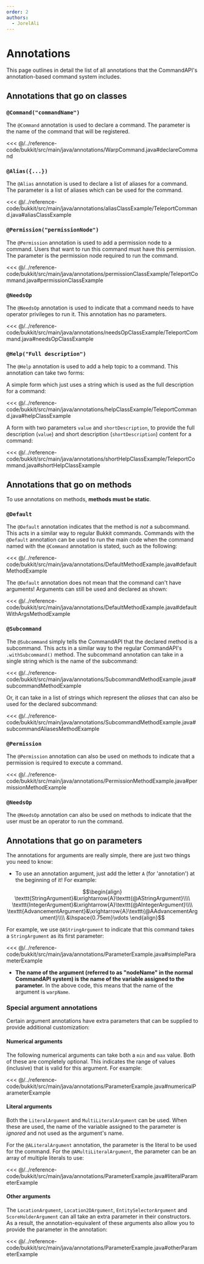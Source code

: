 ```yaml
---
order: 2
authors:
  - JorelAli
---
```


# Annotations

This page outlines in detail the list of all annotations that the CommandAPI's annotation-based command system includes.

## Annotations that go on classes

### `@Command("commandName")`

The `@Command` annotation is used to declare a command. The parameter is the name of the command that will be registered.

<<< @/../reference-code/bukkit/src/main/java/annotations/WarpCommand.java#declareCommand

### `@Alias({...})`

The `@Alias` annotation is used to declare a list of aliases for a command. The parameter is a list of aliases which can be used for the command.

<<< @/../reference-code/bukkit/src/main/java/annotations/aliasClassExample/TeleportCommand.java#aliasClassExample

### `@Permission("permissionNode")`

The `@Permission` annotation is used to add a permission node to a command. Users that want to run this command must have this permission. The parameter is the permission node required to run the command.

<<< @/../reference-code/bukkit/src/main/java/annotations/permissionClassExample/TeleportCommand.java#permissionClassExample

### `@NeedsOp`

The `@NeedsOp` annotation is used to indicate that a command needs to have operator privileges to run it. This annotation has no parameters.

<<< @/../reference-code/bukkit/src/main/java/annotations/needsOpClassExample/TeleportCommand.java#needsOpClassExample

### `@Help("Full description")`

The `@Help` annotation is used to add a help topic to a command. This annotation can take two forms:

A simple form which just uses a string which is used as the full description for a command:

<<< @/../reference-code/bukkit/src/main/java/annotations/helpClassExample/TeleportCommand.java#helpClassExample

A form with two parameters `value` and `shortDescription`, to provide the full description (`value`) and short description (`shortDescription`) content for a command:

<<< @/../reference-code/bukkit/src/main/java/annotations/shortHelpClassExample/TeleportCommand.java#shortHelpClassExample

## Annotations that go on methods

To use annotations on methods, **methods must be static**.

### `@Default`

The `@Default` annotation indicates that the method is _not_ a subcommand. This acts in a similar way to regular Bukkit commands. Commands with the `@Default` annotation can be used to run the main code when the command named with the `@Command` annotation is stated, such as the following:

<<< @/../reference-code/bukkit/src/main/java/annotations/DefaultMethodExample.java#defaultMethodExample

The `@Default` annotation does not mean that the command can't have arguments! Arguments can still be used and declared as shown:

<<< @/../reference-code/bukkit/src/main/java/annotations/DefaultMethodExample.java#defaultWithArgsMethodExample

### `@Subcommand`

The `@Subcommand` simply tells the CommandAPI that the declared method is a subcommand. This acts in a similar way to the regular CommandAPI's `.withSubcommand()` method. The subcommand annotation can take in a single string which is the name of the subcommand:

<<< @/../reference-code/bukkit/src/main/java/annotations/SubcommandMethodExample.java#subcommandMethodExample

Or, it can take in a list of strings which represent the _aliases_ that can also be used for the declared subcommand:

<<< @/../reference-code/bukkit/src/main/java/annotations/SubcommandMethodExample.java#subcommandAliasesMethodExample

### `@Permission`

The `@Permission` annotation can also be used on methods to indicate that a permission is required to execute a command.

<<< @/../reference-code/bukkit/src/main/java/annotations/PermissionMethodExample.java#permissionMethodExample

### `@NeedsOp`

The `@NeedsOp` annotation can also be used on methods to indicate that the user must be an operator to run the command.

## Annotations that go on parameters

The annotations for arguments are really simple, there are just two things you need to know:

- To use an annotation argument, just add the letter `A` (for 'annotation') at the beginning of it! For example:

$$\begin{align}
\texttt{StringArgument}&\xrightarrow{A}\texttt{@AStringArgument}\\\\
\texttt{IntegerArgument}&\xrightarrow{A}\texttt{@AIntegerArgument}\\\\
\texttt{AdvancementArgument}&\xrightarrow{A}\texttt{@AAdvancementArgument}\\\\
&\hspace{0.75em}\vdots
\end{align}$$

  For example, we use `@AStringArgument` to indicate that this command takes a `StringArgument` as its first parameter:

<<< @/../reference-code/bukkit/src/main/java/annotations/ParameterExample.java#simpleParameterExample

- **The name of the argument (referred to as "nodeName" in the normal CommandAPI system) is the name of the variable assigned to the parameter.** In the above code, this means that the name of the argument is `warpName`.

### Special argument annotations

Certain argument annotations have extra parameters that can be supplied to provide additional customization:

#### Numerical arguments

The following numerical arguments can take both a `min` and `max` value. Both of these are completely optional. This indicates the range of values (inclusive) that is valid for this argument. For example:

<<< @/../reference-code/bukkit/src/main/java/annotations/ParameterExample.java#numericalParameterExample

#### Literal arguments

Both the `LiteralArgument` and `MultiLiteralArgument` can be used. When these are used, the name of the variable assigned to the parameter is _ignored_ and not used as the argument's name.

For the `@ALiteralArgument` annotation, the parameter is the literal to be used for the command. For the `@AMultiLiteralArgument`, the parameter can be an array of multiple literals to use:

<<< @/../reference-code/bukkit/src/main/java/annotations/ParameterExample.java#literalParameterExample

#### Other arguments

The `LocationArgument`, `Location2DArgument`, `EntitySelectorArgument` and `ScoreHolderArgument` can all take an extra parameter in their constructors. As a result, the annotation-equivalent of these arguments also allow you to provide the parameter in the annotation:

<<< @/../reference-code/bukkit/src/main/java/annotations/ParameterExample.java#otherParameterExample